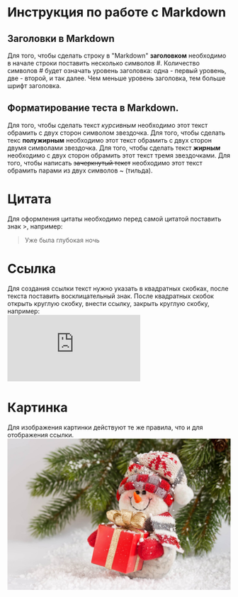 # Инструкция по работе с Markdown

## Заголовки в Markdown
Для того, чтобы сделать строку в "Markdown" **заголовком** необходимо в начале строки поставить несколько символов #. Количество символов # будет означать уровень заголовка: одна - первый уровень, две - второй, и так далее. Чем меньше уровень заголовка, тем больше шрифт заголовка.

## Форматирование теста в Markdown.
Для того, чтобы сделать текст *курсивным* необходимо этот текст обрамить с двух сторон символом звездочка. Для того, чтобы сделать текс **полужирным** необходимо этот текст обрамить с двух сторон двумя символами звездочка. Для того, чтобы сделать текст ***жирным*** необходимо с двух сторон обрамить этот текст тремя звездочками. Для того, чтобы написать ~~зачеркнутый текст~~ необходимо этот текст обрамить парами из двух символов ~ (тильда).

# Цитата

Для оформления цитаты необходимо перед самой цитатой поставить знак >, например:
> Уже была глубокая ночь 

# Ссылка
Для создания ссылки текст нужно указать в квадратных скобках, после текста поставить восклицательный знак. После квадратных скобок открыть круглую скобку, внести ссылку, закрыть круглую скобку, например:   
![Ссылка здесь!](https://github.com/mattcone/markdown-guide/blob/master/_basic-syntax/links.md)

# Картинка
Для изображения картинки действуют те же правила, что и для отображения ссылки.
![Новый год](NG.jpg)
 
